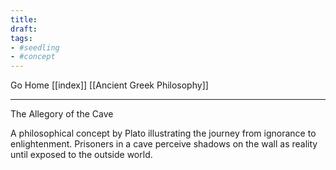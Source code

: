 ```yaml
---
title:
draft:
tags:
- #seedling 
- #concept 
---
```


Go Home [[index]]
[[Ancient Greek Philosophy]]

---

The Allegory of the Cave

A philosophical concept by Plato illustrating the journey from ignorance to enlightenment. Prisoners in a cave perceive shadows on the wall as reality until exposed to the outside world.